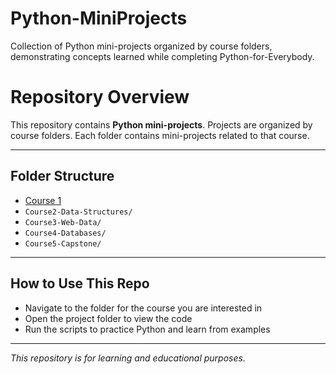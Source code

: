 # Python-MiniProjects
Collection of Python mini-projects organized by course folders, demonstrating concepts learned while completing Python-for-Everybody.

# Repository Overview
This repository contains **Python mini-projects**. 
Projects are organized by course folders. Each folder contains mini-projects related to that course.

---

## Folder Structure

- [Course 1](Course1/README.md)
- `Course2-Data-Structures/`
- `Course3-Web-Data/` 
- `Course4-Databases/`
- `Course5-Capstone/`

---

## How to Use This Repo
- Navigate to the folder for the course you are interested in  
- Open the project folder to view the code  
- Run the scripts to practice Python and learn from examples  

---

*This repository is for learning and educational purposes.*
